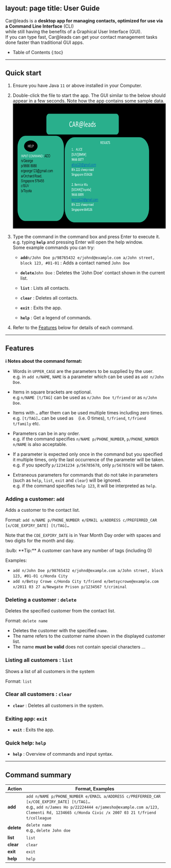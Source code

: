 layout: page
title: User Guide
---

Car@leads is a **desktop app for managing contacts, optimized for use via a Command Line Interface** (CLI) <br>
while still having the benefits of a Graphical User Interface (GUI). 
<br> If you can type fast, Car@leads can get your contact management tasks done faster than traditional GUI apps.

* Table of Contents
{:toc}

--------------------------------------------------------------------------------------------------------------------

## Quick start

1. Ensure you have Java `11` or above installed in your Computer.
1. Double-click the file to start the app. The GUI similar to the below should appear in a few seconds. Note how the app contains some sample data.<br>
   ![Ui](images/Ui.png)
1. Type the command in the command box and press Enter to execute it. e.g. typing **`help`** and pressing Enter will open the help window.<br>
   Some example commands you can try:

   * **`add`**`n/John Doe p/98765432 e/johnd@example.com a/John street, block 123, #01-01` : Adds a contact named 
     `John Doe`

   * **`delete`**`John Doe` : Deletes the 'John Doe' contact shown in the current list.

   * **`list`** : Lists all contacts.

   * **`clear`** : Deletes all contacts.

   * **`exit`** : Exits the app.
   
   * **`help`** : Get a legend of commands.    

1. Refer to the [Features](#features) below for details of each command.

--------------------------------------------------------------------------------------------------------------------

## Features

<div markdown="block" class="alert alert-info">

**:information_source: Notes about the command format:**<br>

* Words in `UPPER_CASE` are the parameters to be supplied by the user.<br>
  e.g. in `add n/NAME`, `NAME` is a parameter which can be used as `add n/John Doe`.

* Items in square brackets are optional.<br>
  e.g `n/NAME [t/TAG]` can be used as `n/John Doe t/friend` or as `n/John Doe`.

* Items with `…`​ after them can be used multiple times including zero times.<br>
  e.g. `[t/TAG]…​` can be used as ` ` (i.e. 0 times), `t/friend`, `t/friend t/family` etc.

* Parameters can be in any order.<br>
  e.g. if the command specifies `n/NAME p/PHONE_NUMBER`, `p/PHONE_NUMBER n/NAME` is also acceptable.

* If a parameter is expected only once in the command but you specified it multiple times, only the last occurrence of the parameter will be taken.<br>
  e.g. if you specify `p/12341234 p/56785678`, only `p/56785678` will be taken.

* Extraneous parameters for commands that do not take in parameters (such as `help`, `list`, `exit` and `clear`) will be ignored.<br>
  e.g. if the command specifies `help 123`, it will be interpreted as `help`.

</div>


### Adding a customer: `add`

Adds a customer to the contact list.

Format: `add n/NAME p/PHONE_NUMBER e/EMAIL a/ADDRESS c/PREFERRED_CAR [x/COE_EXPIRY_DATE] [t/TAG]…​`

Note that the `COE_EXPIRY_DATE` is in Year Month Day order with spaces and two digits for the month and day.

<div markdown="span" class="alert alert-primary">:bulb: **Tip:**
A customer can have any number of tags (including 0)
</div>

Examples:
* `add n/John Doe p/98765432 e/johnd@example.com a/John street, block 123, #01-01 c/Honda City`
* `add n/Betsy Crowe c/Honda City t/friend e/betsycrowe@example.com x/2011 03 27 a/Newgate Prison p/1234567 t/criminal`

### Deleting a customer : `delete`

Deletes the specified customer from the contact list.

Format: `delete name`

* Deletes the customer with the specified `name`.
* The name refers to the customer name shown in the displayed customer list.
* The name **must be valid** does not contain special characters  …​

### Listing all customers : `list`

Shows a list of all customers in the system

Format: `list`

### Clear all customers : `clear`
* **`clear`** : Deletes all customers in the system.


### Exiting app: `exit`
* **`exit`** : Exits the app.

### Quick help: `help`
* **`help`** : Overview of commands and input syntax.
--------------------------------------------------------------------------------------------------------------------

## Command summary

Action | Format, Examples
--------|------------------
**add** | `add n/NAME p/PHONE_NUMBER e/EMAIL a/ADDRESS c/PREFERRED_CAR [x/COE_EXPIRY_DATE] [t/TAG]…​` <br> e.g., `add n/James Ho p/22224444 e/jamesho@example.com a/123, Clementi Rd, 1234665 c/Honda Civic /x 2007 03 21 t/friend t/colleague`
**delete** | `delete name`<br> e.g., `delete John doe`
**list** | `list`
**clear** | `clear`
**exit** | `exit`
**help** | `help`

